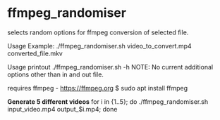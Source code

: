 # ffmpeg_randomiser

selects random options for ffmpeg conversion of selected file.

Usage Example: ./ffmpeg_randomiser.sh video_to_convert.mp4 converted_file.mkv

Usage printout
./ffmpeg_randomiser.sh -h
NOTE: No current additional options other than in and out file.

requires ffmpeg - https://ffmpeg.org
$ sudo apt install ffmpeg

<b>Generate 5 different videos</b>
for i in {1..5}; do ./ffmpeg_randomiser.sh input_video.mp4 output_$i.mp4; done